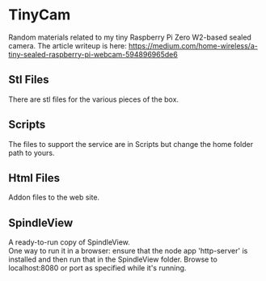 # TinyCam
Random materials related to my tiny Raspberry Pi Zero W2-based sealed camera.
The article writeup is here: https://medium.com/home-wireless/a-tiny-sealed-raspberry-pi-webcam-594896965de6

## Stl Files
There are stl files for the various pieces of the box.

## Scripts
The files to support the service are in Scripts but change the home folder path to yours.

## Html Files
Addon files to the web site.

## SpindleView
A ready-to-run copy of SpindleView. <br>
One way to run it in a browser: ensure that the node app 'http-server' is installed and then run that in the SpindleView folder. Browse to localhost:8080 or port as specified while it's running.
